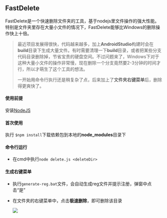 ## FastDelete

FastDelete是一个快速删除文件夹的工具，基于nodejs里文件操作的强大性能。特别是文件夹里存在大量小文件的情况下，FastDelete能够比Windows的删除操作快上十倍。

> 最近项目发展得很快，代码越来越多，加上**AndroidStudio**构建时会在**build**目录下生成大量文件。有时需要清理一下**build**目录，或者把某些分支代码目录删除掉，节省宝贵的硬盘空间。不过问题来了，Windows下对于这种大量小文件的操作非常慢，现在删除一个分支竟然要2-3分钟的时间才行，所以才萌生了这个工具的想法。
>
> 一开始用命令行执行还是稍复杂了点，后来加上了**文件夹右键菜单**后，删除得更爽快了。



#### 使用前提

安装[NodeJS](https://nodejs.org/en/)



#### 首次使用

执行 `$npm install`下载依赖包到本地的**node_modules**目录下



#### 命令行运行

- 在cmd中执行`node delete.js <deleteDir>`



#### 生成右键菜单

- 执行`generate-reg.bat`文件，会自动生成reg文件并提示注册，弹窗中点击“是”

- 在文件夹的右键菜单中，点击**极速删除**，即可删除该目录

  ![](http://ojicajn2x.bkt.clouddn.com/fast-delete-img1.png)